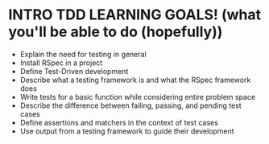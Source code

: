 # INTRO TDD LEARNING GOALS! (what you'll be able to do (hopefully))

* Explain the need for testing in general
* Install RSpec in a project
* Define Test-Driven development
* Describe what a testing framework is and what the RSpec framework does
* Write tests for a basic function while considering entire problem space
* Describe the difference between failing, passing, and pending test cases
* Define assertions and matchers in the context of test cases
* Use output from a testing framework to guide their development
